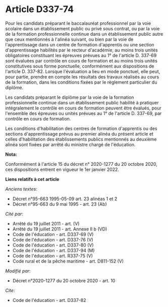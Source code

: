 # Article D337-74

Pour les candidats préparant le baccalauréat professionnel par la voie scolaire dans un établissement public ou privé sous
contrat, ou par la voie de la formation professionnelle continue dans un établissement public autre que ceux mentionnés à
l'alinéa suivant, ou bien par la voie de l'apprentissage dans un centre de formation d'apprentis ou une section
d'apprentissage habilités par le recteur d'académie, au moins trois unités obligatoires constituant les épreuves prévues au
1° de l'article D. 337-69 sont évaluées par contrôle en cours de formation et au moins trois unités constitutives sous forme
ponctuelle, conformément aux dispositions de l'article D. 337-82. Lorsque l'évaluation a lieu en mode ponctuel, elle peut,
pour partie, prendre en compte les résultats des travaux réalisés au cours de la formation, dans les conditions fixées par le
règlement particulier du diplôme.

Les candidats préparant le diplôme par la voie de la formation professionnelle continue dans un établissement public habilité
à pratiquer intégralement le contrôle en cours de formation peuvent être évalués, pour l'ensemble des épreuves ou unités
prévues au 1° de l'article D. 337-69, par contrôle en cours de formation.

Les conditions d'habilitation des centres de formation d'apprentis ou des sections d'apprentissage prévus au premier alinéa
du présent article et celles d'habilitation des établissements publics mentionnés au deuxième alinéa sont fixées par arrêté
du ministre chargé de l'éducation.

**Nota:**

Conformément à l'article 15 du décret n° 2020-1277 du 20 octobre 2020, ces dispositions entrent en vigueur le 1er janvier
2022.

**Liens relatifs à cet article**

_Anciens textes_:

  - Décret n°95-663 1995-05-09 art. 23 alinéas 1 et 2
  - Décret n°95-663 du 9 mai 1995 - art. 23 (Ab)

_Cité par_:

  - Arrêté du 19 juillet 2011 - art. (V)
  - Arrêté du 19 juillet 2011 - art. Annexe II b (VD)
  - Code de l'éducation - art. D337-69 (V)
  - Code de l'éducation - art. D337-76 (V)
  - Code de l'éducation - art. D337-80 (V)
  - Code de l'éducation - art. D337-94 (M)
  - Code de l'éducation - art. R337-75 (V)
  - Code rural et de la pêche maritime - art. D811-152 (V)

_Modifié par_:

  - Décret n°2020-1277 du 20 octobre 2020 - art. 10

_Cite_:

  - Code de l'éducation - art. D337-82
